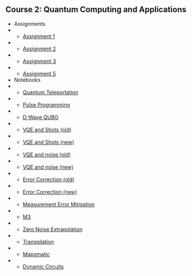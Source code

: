 ## Course 2: Quantum Computing and Applications

- Assignments
- - [Assignment 1](/c2-solutions/assn-1.md)
- - [Assignment 2](/c2-solutions/assn-2.md)
- - [Assignment 3](/c2-solutions/assn-3.md)
- - [Assignment 5](/c2-solutions/assn-5.md)
- Notebooks
- - [Quantum Teleportation](./notebook.html?c2-mod1/teleportation)
- - [Pulse Programming](./notebook.html?c2-mod2/pulse)
- - [D-Wave QUBO](./notebook.html?c2-mod4/dwave)
- - [VQE and Shots (old)](./notebook.html?c2-mod5/VQEshots-old)
- - [VQE and Shots (new)](./notebook.html?c2-mod5/VQEshots-new)
- - [VQE and noise (old)](./notebook.html?c2-mod5/VQEnoise-old)
- - [VQE and noise (new)](./notebook.html?c2-mod5/VQEnoise-new)
- - [Error Correction (old)](./notebook.html?c2-mod6/ECC-old)
- - [Error Correction (new)](./notebook.html?c2-mod6/ECC-new)
- - [Measurement Error Mitigation](./notebook.html?c2-mod6/mem)
- - [M3](./notebook.html?c2-mod7/m3)
- - [Zero Noise Extrapolation](./notebook.html?c2-mod7/zne)
- - [Transpilation](./notebook.html?c2-mod8/transpile)
- - [Mapomatic](./notebook.html?c2-mod8/mapomatic)
- - [Dynamic Circuits](./notebook.html?c2-mod8/dynamic)